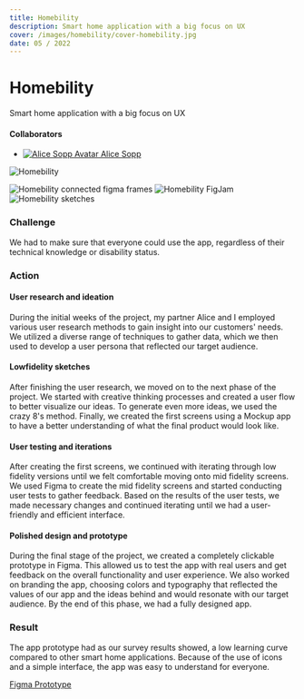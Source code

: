 ```yaml
---
title: Homebility
description: Smart home application with a big focus on UX
cover: /images/homebility/cover-homebility.jpg
date: 05 / 2022
---
```


<info-grid>
<div>

# Homebility

Smart home application with a big focus on UX

</div>

<collaborators>

#### Collaborators

- [![Alice Sopp Avatar](/images/avatars/alice_sopp.jpg) Alice Sopp](https://www.alicesopp.com/)

</collaborators>
</info-grid>

![Homebility](/images/homebility/cover-homebility.jpg)

<three-full-grid>

![Homebility connected figma frames](/images/homebility/homebility_connected.webp)
![Homebility FigJam](/images/homebility/homebility_figjam.webp)
![Homebility sketches](/images/homebility/homebility_sketches.webp)

</three-full-grid>

<process-grid>

### Challenge

We had to make sure that everyone could use the app, regardless of their technical knowledge or disability status.

<div>

### Action

</div>

<div>

#### User research and ideation

During the initial weeks of the project, my partner Alice and I employed various user research methods to gain insight into our customers' needs. We utilized a diverse range of techniques to gather data, which we then used to develop a user persona that reflected our target audience.

#### Lowfidelity sketches

After finishing the user research, we moved on to the next phase of the project. We started with creative thinking processes and created a user flow to better visualize our ideas. To generate even more ideas, we used the crazy 8's method. Finally, we created the first screens using a Mockup app to have a better understanding of what the final product would look like.

#### User testing and iterations

After creating the first screens, we continued with iterating through low fidelity versions until we felt comfortable moving onto mid fidelity screens. We used Figma to create the mid fidelity screens and started conducting user tests to gather feedback. Based on the results of the user tests, we made necessary changes and continued iterating until we had a user-friendly and efficient interface.

#### Polished design and prototype

During the final stage of the project, we created a completely clickable prototype in Figma. This allowed us to test the app with real users and get feedback on the overall functionality and user experience. We also worked on branding the app, choosing colors and typography that reflected the values of our app and the ideas behind and would resonate with our target audience. By the end of this phase, we had a fully designed app.

</div>

### Result

The app prototype had as our survey results showed, a low learning curve compared to other smart home applications. Because of the use of icons and a simple interface, the app was easy to understand for everyone.

</process-grid>

<project-links>

[Figma Prototype](https://www.figma.com/proto/nNVxSEvwhOYCrpbsEkcdy2/visual_prototyping_project?page-id=304%3A10971&node-id=399%3A18472&viewport=712%2C458%2C0.07&scaling=scale-down&starting-point-node-id=399%3A18472)

</project-links>
